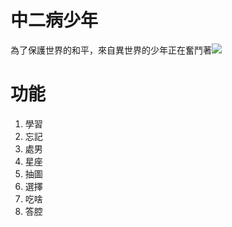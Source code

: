 # **中二病少年**

為了保護世界的和平，來自異世界的少年正在奮鬥著![](https://i.imgur.com/KieLTrC.jpg)

# 功能

1. 學習
2. 忘記
3. 處男
4. 星座
5. 抽圖
6. 選擇
7. 吃啥
8. 答腔
